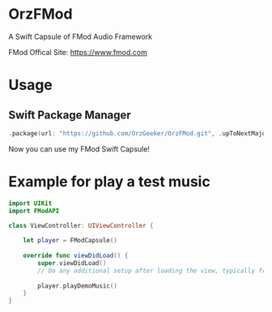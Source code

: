 # OrzFMod

A Swift Capsule of FMod Audio Framework

FMod Offical Site: <https://www.fmod.com>

# Usage

## Swift Package Manager

```swift
.package(url: "https://github.com/OrzGeeker/OrzFMod.git", .upToNextMajor("0.0.1"))
```

Now you can use my FMod Swift Capsule!


# Example for play a test music

```swift
import UIKit
import FModAPI

class ViewController: UIViewController {
  
    let player = FModCapsule()
    
    override func viewDidLoad() {
        super.viewDidLoad()
        // Do any additional setup after loading the view, typically from a nib.
        
        player.playDemoMusic()
    }
}
```
